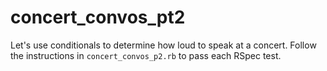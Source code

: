 # concert_convos_pt2
Let's use conditionals to determine how loud to speak at a concert. Follow the instructions in `concert_convos_p2.rb` to pass each RSpec test.
